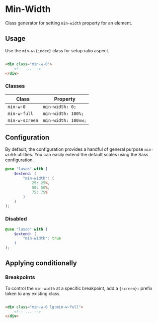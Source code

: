 # Min-Width

Class generator for setting `min-width` property for an element.

## Usage

Use the `min-w-{index}` class for setup ratio aspect.

```html

<div class="min-w-0">
    <!-- ... -->
</div>
```

### Classes

| Class          | Property            |
|----------------|---------------------|
| `min-w-0`      | `min-width: 0;`     |
| `min-w-full`   | `min-width: 100%;`  |
| `min-w-screen` | `min-width: 100vw;` |

## Configuration

By default, the configuration provides a handful of general purpose `min-width` utilities. You can easily extend the
default scales using the Sass configuration.

```scss
@use "lasco" with (
    $extend: (
        "min-width": (
            25: 25%,
            50: 50%,
            75: 75%
        )
    )
);
```

### Disabled

```scss
@use "lasco" with (
    $extend: (
        "min-width": true
    )
);
```

## Applying conditionally

### Breakpoints

To control the `min-width` at a specific breakpoint, add a `{screen}:` prefix token to any existing class.

```html

<div class="min-w-0 lg:min-w-full">
    <!-- ... -->
</div>
```

